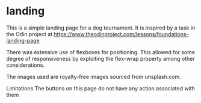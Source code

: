 # landing

This is a simple landing page for a dog tournament. It is inspired by a task in the Odin project at https://www.theodinproject.com/lessons/foundations-landing-page

There was extensive use of flexboxes for positioning. This allowed for some degree of responsiveness by exploiting the flex-wrap property among other considerations.

The images used are royalty-free images sourced from unsplash.com. 

Limitations
The buttons on this page do not have any action associated with them